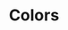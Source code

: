 ---
layout: redirect.njk
hideInSitemap: true
tags: level2
key: colors_en
title: Colors
alternativetitle: The SBB Colors.
redirect: /en/foundation/colors/base-colors/
parent: foundation_en
order: 2
---